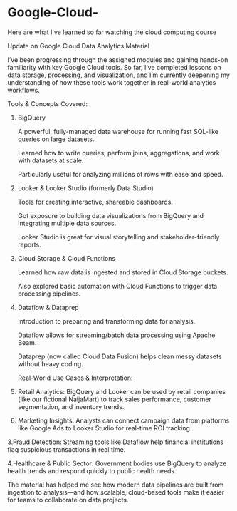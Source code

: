 # Google-Cloud-
Here are what I've learned so far watching the cloud computing course

Update on Google Cloud Data Analytics Material

I’ve been progressing through the assigned modules and gaining hands-on familiarity with key Google Cloud tools. So far, I’ve completed lessons on data storage, processing, and visualization, and I’m currently deepening my understanding of how these tools work together in real-world analytics workflows.

 Tools & Concepts Covered:
   1. BigQuery

        A powerful, fully-managed data warehouse for running fast SQL-like queries on large datasets.

        Learned how to write queries, perform joins, aggregations, and work with datasets at scale.

        Particularly useful for analyzing millions of rows with ease and speed.

   2. Looker & Looker Studio (formerly Data Studio)

        Tools for creating interactive, shareable dashboards.

        Got exposure to building data visualizations from BigQuery and integrating multiple data sources.

        Looker Studio is great for visual storytelling and stakeholder-friendly reports.

   3. Cloud Storage & Cloud Functions

        Learned how raw data is ingested and stored in Cloud Storage buckets.

        Also explored basic automation with Cloud Functions to trigger data processing pipelines.

   4. Dataflow & Dataprep

        Introduction to preparing and transforming data for analysis.

        Dataflow allows for streaming/batch data processing using Apache Beam.

        Dataprep (now called Cloud Data Fusion) helps clean messy datasets without heavy coding.

         Real-World Use Cases & Interpretation:

  1. Retail Analytics: BigQuery and Looker can be used by retail companies (like our fictional NaijaMart) to track sales performance, customer segmentation, and inventory trends.

  2. Marketing Insights: Analysts can connect campaign data from platforms like Google Ads to Looker Studio for real-time ROI tracking.

  3.Fraud Detection: Streaming tools like Dataflow help financial institutions flag suspicious transactions in real time.

  4.Healthcare & Public Sector: Government bodies use BigQuery to analyze health trends and respond quickly to public health needs.

The material has helped me see how modern data pipelines are built from ingestion to analysis—and how scalable, cloud-based tools make it easier for teams to collaborate on data projects.
